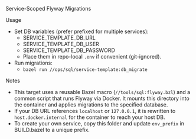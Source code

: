 Service-Scoped Flyway Migrations

Usage
- Set DB variables (prefer prefixed for multiple services):
  - SERVICE_TEMPLATE_DB_URL
  - SERVICE_TEMPLATE_DB_USER
  - SERVICE_TEMPLATE_DB_PASSWORD
  - Place them in repo-local `.env` if convenient (git-ignored).
- Run migrations:
  - `bazel run //ops/sql/service-template:db_migrate`

Notes
- This target uses a reusable Bazel macro (`//tools/sql:flyway.bzl`) and a common
  script that runs Flyway via Docker. It mounts this directory into the container
  and applies migrations to the specified database.
- If your DB URL references `localhost` or `127.0.0.1`, it is rewritten to
  `host.docker.internal` for the container to reach your host DB.
- To create your own service, copy this folder and update `env_prefix` in
  BUILD.bazel to a unique prefix.
